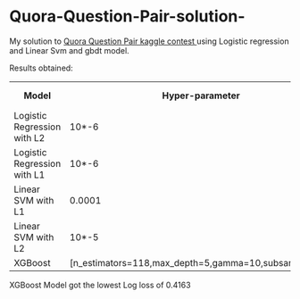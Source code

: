 # Quora-Question-Pair-solution-
My solution to <a href="https://www.kaggle.com/c/quora-question-pairs/overview/description"> Quora Question Pair kaggle contest </a> using  Logistic regression and Linear Svm and gbdt model.

Results obtained:
<table style="width:100%">
<tr>
    <th>Model</th>
    <th>Hyper-parameter</th> 
    <th>Log Loss</th>
  </tr>
  <tr>
    <td>Logistic Regression with L2</td>
    <td>  10*-6   </td> 
    <td> 0.5689 </td>
  </tr>
  <tr>
    <td>Logistic Regression with L1 </td>
    <td>10*-6 </td> 
    <td> 0.5596</td>
  </tr>
  <tr>
    <td> Linear SVM with L1  </td>
    <td>  0.0001  </td> 
    <td>0.5948 </td>
  </tr>
  <tr>
    <td> Linear SVM with L2  </td>
    <td>  10*-5  </td> 
    <td>0.5697 </td>
  </tr>
  <tr>
    <td>  XGBoost   </td>
    <td>  [n_estimators=118,max_depth=5,gamma=10,subsample=0.8]   </td> 
    <td> 0.4163 </td>
  </tr>
  
</table>
XGBoost Model got the lowest Log loss of 0.4163 

